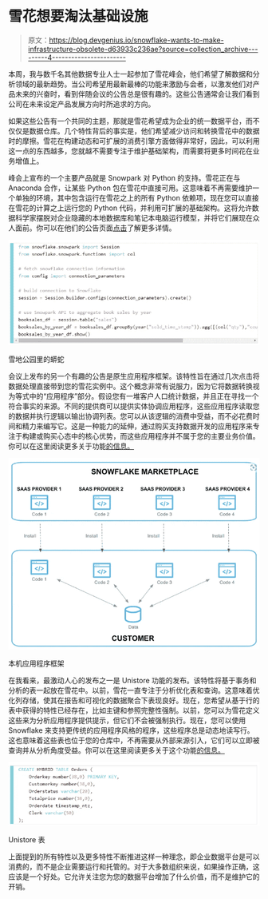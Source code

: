 # 雪花想要淘汰基础设施

> 原文：<https://blog.devgenius.io/snowflake-wants-to-make-infrastructure-obsolete-d63933c236ae?source=collection_archive---------4----------------------->

本周，我与数千名其他数据专业人士一起参加了雪花峰会，他们希望了解数据和分析领域的最新趋势。当公司希望用最新最棒的功能来激励与会者，以激发他们对产品未来的兴奋时，看到伴随会议的公告总是很有趣的。这些公告通常会让我们看到公司在未来设定产品发展方向时所追求的方向。

如果这些公告有一个共同的主题，那就是雪花希望成为企业的统一数据平台，而不仅仅是数据仓库。几个特性背后的事实是，他们希望减少访问和转换雪花中的数据时的摩擦。雪花在构建动态和可扩展的消费引擎方面做得非常好，因此，可以利用这一点的东西越多，您就越不需要专注于维护基础架构，而需要将更多时间花在业务增值上。

峰会上宣布的一个主要产品就是 Snowpark 对 Python 的支持。雪花正在与 Anaconda 合作，让某些 Python 包在雪花中直接可用。这意味着不再需要维护一个单独的环境，其中包含运行在雪花之上的所有 Python 依赖项，现在您可以直接在雪花的计算之上运行您的 Python 代码，并利用可扩展的基础架构。这将允许数据科学家摆脱对企业隐藏的本地数据库和笔记本电脑运行模型，并将它们展现在众人面前。你可以在他们的公告页面[点击](https://www.snowflake.com/blog/snowpark-python-innovation-available-all-snowflake-customers/)了解更多详情。

![](img/bfcdb54a1a9b908ac7481a451408f39e.png)

雪地公园里的蟒蛇

会议上发布的另一个有趣的公告是原生应用程序框架。该特性旨在通过几次点击将数据处理直接带到您的雪花实例中。这个概念非常有说服力，因为它将数据转换视为等式中的“应用程序”部分。假设您有一堆客户人口统计数据，并且正在寻找一个符合事实的来源。不同的提供商可以提供实体协调应用程序，这些应用程序读取您的数据并执行逻辑以输出协调列表。您可以从该逻辑的消费中受益，而不必花费时间和精力来编写它。这是一种能力的延伸，通过购买支持数据开发的应用程序来专注于构建或购买心态中的核心优势，而这些应用程序并不属于您的主要业务价值。你可以在这里阅读更多关于功能[的信息。](https://www.snowflake.com/blog/introducing-snowflake-native-application-framework/)

![](img/c91cd920545eb871b7fcd76621495293.png)

本机应用程序框架

在我看来，最激动人心的发布之一是 Unistore 功能的发布。该特性将基于事务和分析的表一起放在雪花中。以前，雪花一直专注于分析优化表和查询。这意味着优化列存储，使其在报告和可视化的数据聚合下表现良好。现在，您希望从基于行的表中获得的特性已经存在，比如主键和参照完整性强制。以前，您可以为雪花定义这些来为分析应用程序提供提示，但它们不会被强制执行。现在，您可以使用 Snowflake 来支持更传统的应用程序风格的程序，这些程序总是动态地读写行。这也意味着这些表也位于您的仓库中，不再需要从外部来源引入，它们可以立即被查询并从分析角度受益。你可以在这里阅读更多关于这个功能[的信息。](https://www.snowflake.com/blog/introducing-unistore/)

![](img/342e09cae39c72008319396cb9c0c32a.png)

Unistore 表

上面提到的所有特性以及更多特性不断推进这样一种理念，即企业数据平台是可以消费的，而不是企业需要运行和托管的。对于大多数组织来说，如果操作正确，这应该是一个好处。它允许关注您为您的数据平台增加了什么价值，而不是维护它的开销。